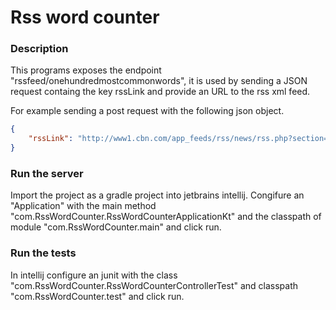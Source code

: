 # Rss word counter


### Description
This programs exposes the endpoint "rssfeed/onehundredmostcommonwords", it is used by sending a JSON request containg the key rssLink and provide an URL to the rss xml feed.

For example sending a post request with the following json object.


```JSON
{
	"rssLink": "http://www1.cbn.com/app_feeds/rss/news/rss.php?section=world"
}
```


### Run the server
Import the project as a gradle project into jetbrains intellij. Congifure an "Application" with the main method "com.RssWordCounter.RssWordCounterApplicationKt" and the classpath of module "com.RssWordCounter.main" and click run.

### Run the tests

In intellij configure an junit with the class "com.RssWordCounter.RssWordCounterControllerTest" and classpath "com.RssWordCounter.test" and click run.